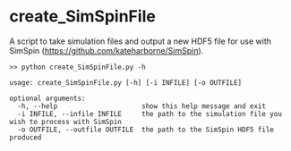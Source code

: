 # create_SimSpinFile
A script to take simulation files and output a new HDF5 file for use with SimSpin (https://github.com/kateharborne/SimSpin).

```
>> python create_SimSpinFile.py -h

usage: create_SimSpinFile.py [-h] [-i INFILE] [-o OUTFILE]

optional arguments:
  -h, --help                     show this help message and exit
  -i INFILE, --infile INFILE     the path to the simulation file you wish to process with SimSpin
  -o OUTFILE, --outfile OUTFILE  the path to the SimSpin HDF5 file produced
  
```
